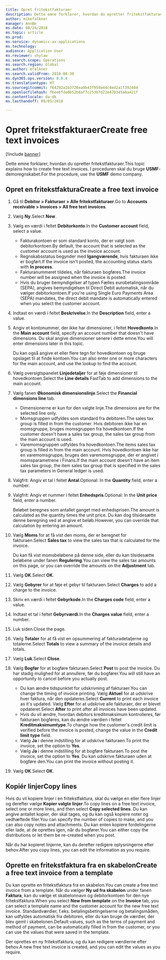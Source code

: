 ```yaml
--- 
title: Opret fritekstfakturaer
description: Dette emne forklarer, hvordan du opretter fritekstfakturaer.
author: mikefalkner
manager: AnnBe
ms.date: 08/24/2018
ms.topic: article
ms.prod: 
ms.service: dynamics-ax-applications
ms.technology: 
audience: Application User
ms.reviewer: shylaw
ms.search.scope: Operations
ms.search.region: Global
ms.author: mfalkner
ms.search.validFrom: 2018-08-30
ms.dyn365.ops.version: 8.0.4
ms.translationtype: HT
ms.sourcegitcommit: f64292a1b3726ea9b43f959a44c4ed2a1f392484
ms.openlocfilehash: f6ee6fda0b52b8af7c253b7d22e470345a8a421f
ms.contentlocale: da-dk
ms.lasthandoff: 09/05/2018

---
```


# <a name="create-free-text-invoices"></a><span data-ttu-id="5b3e9-103">Opret fritekstfakturaer</span><span class="sxs-lookup"><span data-stu-id="5b3e9-103">Create free text invoices</span></span>

[!include [banner](../includes/banner.md)]

<span data-ttu-id="5b3e9-104">Dette emne forklarer, hvordan du opretter fritekstfakturaer.</span><span class="sxs-lookup"><span data-stu-id="5b3e9-104">This topic explains how to create free text invoices.</span></span> <span data-ttu-id="5b3e9-105">I proceduren skal du bruge **USMF**-demoregnskabet.</span><span class="sxs-lookup"><span data-stu-id="5b3e9-105">For the procedure, use the **USMF** demo company.</span></span>

## <a name="create-a-free-text-invoice"></a><span data-ttu-id="5b3e9-106">Opret en fritekstfaktura</span><span class="sxs-lookup"><span data-stu-id="5b3e9-106">Create a free text invoice</span></span>

1. <span data-ttu-id="5b3e9-107">Gå til **Debitor \> Fakturaer \> Alle fritekstfakturaer**.</span><span class="sxs-lookup"><span data-stu-id="5b3e9-107">Go to **Accounts receivable \> Invoices \> All free text invoices**.</span></span>
2. <span data-ttu-id="5b3e9-108">Vælg **Ny**.</span><span class="sxs-lookup"><span data-stu-id="5b3e9-108">Select **New**.</span></span>
3. <span data-ttu-id="5b3e9-109">Vælg en værdi i feltet **Debitorkonto**.</span><span class="sxs-lookup"><span data-stu-id="5b3e9-109">In the **Customer account** field, select a value.</span></span>

    * <span data-ttu-id="5b3e9-110">Fakturakontoen er som standard konto, der er valgt som debitorkontoen.</span><span class="sxs-lookup"><span data-stu-id="5b3e9-110">By default, the account that is selected as the customer account is used as the invoice account.</span></span>
    * <span data-ttu-id="5b3e9-111">Regnskabsstatus begynder med **Igangværende**, hvis fakturaen ikke er bogført.</span><span class="sxs-lookup"><span data-stu-id="5b3e9-111">If the invoice isn't posted, the accounting status starts with **In process**.</span></span>
    * <span data-ttu-id="5b3e9-112">Fakturanummeret tildeles, når fakturaen bogføres.</span><span class="sxs-lookup"><span data-stu-id="5b3e9-112">The invoice number will be assigned when the invoice is posted.</span></span>
    * <span data-ttu-id="5b3e9-113">Hvis du bruger bemyndigelser af typen Fælles eurobetalingsområde (SEPA), angives bemyndigelsen til Direct Debit automatisk, når du vælger debitorkontoen.</span><span class="sxs-lookup"><span data-stu-id="5b3e9-113">If you're using Single Euro Payments Area (SEPA) mandates, the direct debit mandate is automatically entered when you select the customer account.</span></span>

4. <span data-ttu-id="5b3e9-114">Indtast en værdi i feltet **Beskrivelse**.</span><span class="sxs-lookup"><span data-stu-id="5b3e9-114">In the **Description** field, enter a value.</span></span>
5. <span data-ttu-id="5b3e9-115">Angiv et kontonummer, der ikke har dimensioner, i feltet **Hovedkonto**.</span><span class="sxs-lookup"><span data-stu-id="5b3e9-115">In the **Main account** field, specify an account number that doesn't have dimensions.</span></span> <span data-ttu-id="5b3e9-116">Du skal angive dimensioner senere i dette emne.</span><span class="sxs-lookup"><span data-stu-id="5b3e9-116">You will enter dimensions later in this topic.</span></span>

    <span data-ttu-id="5b3e9-117">Du kan også angive et eller flere tegn for hovedkontoen og bruge opslaget til at finde kontoen.</span><span class="sxs-lookup"><span data-stu-id="5b3e9-117">You can also enter one or more characters for the main account, and use the lookup to find the account.</span></span>

6. <span data-ttu-id="5b3e9-118">Vælg oversigtspanelet **Linjedetaljer** for at føje dimensioner til hovedkontoen.</span><span class="sxs-lookup"><span data-stu-id="5b3e9-118">Select the **Line details** FastTab to add dimensions to the main account.</span></span>
7. <span data-ttu-id="5b3e9-119">Vælg fanen **Økonomisk dimensionslinje**.</span><span class="sxs-lookup"><span data-stu-id="5b3e9-119">Select the **Financial dimensions line** tab.</span></span>

    * <span data-ttu-id="5b3e9-120">Dimensionerne er kun for den valgte linje.</span><span class="sxs-lookup"><span data-stu-id="5b3e9-120">The dimensions are for the selected line only.</span></span>
    * <span data-ttu-id="5b3e9-121">Momsgruppen udfyldes som standard fra debitoren.</span><span class="sxs-lookup"><span data-stu-id="5b3e9-121">The sales tax group is filled in from the customer.</span></span> <span data-ttu-id="5b3e9-122">Hvis debitoren ikke har en momsgruppe, bruges momsgruppen fra hovedkontoen.</span><span class="sxs-lookup"><span data-stu-id="5b3e9-122">If the customer doesn't have a sales tax group, the sales tax group from the main account is used.</span></span>
    * <span data-ttu-id="5b3e9-123">Varemomsgruppen udfyldes fra hovedkontoen.</span><span class="sxs-lookup"><span data-stu-id="5b3e9-123">The items sales tax group is filled in from the main account.</span></span> <span data-ttu-id="5b3e9-124">Hvis hovedkontoen ikke har en varemomsgruppe, bruges den varemomsgruppe, der er angivet i momsparametrene i Finans.</span><span class="sxs-lookup"><span data-stu-id="5b3e9-124">If the main account doesn't have an item sales tax group, the item sales tax group that is specified in the sales tax parameters in General ledger is used.</span></span>

8. <span data-ttu-id="5b3e9-125">Valgfrit: Angiv et tal i feltet **Antal**.</span><span class="sxs-lookup"><span data-stu-id="5b3e9-125">Optional: In the **Quantity** field, enter a number.</span></span>
9. <span data-ttu-id="5b3e9-126">Valgfrit: Angiv et nummer i feltet **Enhedspris**.</span><span class="sxs-lookup"><span data-stu-id="5b3e9-126">Optional: In the **Unit price** field, enter a number.</span></span>

    <span data-ttu-id="5b3e9-127">Beløbet beregnes som antallet ganget med enhedsprisen.</span><span class="sxs-lookup"><span data-stu-id="5b3e9-127">The amount is calculated as the quantity times the unit price.</span></span> <span data-ttu-id="5b3e9-128">Du kan dog tilsidesætte denne beregning ved at angive et beløb.</span><span class="sxs-lookup"><span data-stu-id="5b3e9-128">However, you can override that calculation by entering an amount.</span></span>

10. <span data-ttu-id="5b3e9-129">Vælg **Moms** for at få vist den moms, der er beregnet for fakturaen.</span><span class="sxs-lookup"><span data-stu-id="5b3e9-129">Select **Sales tax** to view the sales tax that is calculated for the invoice.</span></span>

    <span data-ttu-id="5b3e9-130">Du kan få vist momsbeløbene på denne side, eller du kan tilsidesætte beløbene under fanen **Regulering**.</span><span class="sxs-lookup"><span data-stu-id="5b3e9-130">You can view the sales tax amounts on this page, or you can override the amounts on the **Adjustment** tab.</span></span>

11. <span data-ttu-id="5b3e9-131">Vælg **OK**.</span><span class="sxs-lookup"><span data-stu-id="5b3e9-131">Select **OK**.</span></span>
12. <span data-ttu-id="5b3e9-132">Vælg **Gebyrer** for at føje et gebyr til fakturaen.</span><span class="sxs-lookup"><span data-stu-id="5b3e9-132">Select **Charges** to add a charge to the invoice.</span></span>
13. <span data-ttu-id="5b3e9-133">Skriv en værdi i feltet **Gebyrkode**.</span><span class="sxs-lookup"><span data-stu-id="5b3e9-133">In the **Charges code** field, enter a value.</span></span>
14. <span data-ttu-id="5b3e9-134">Indtast et tal i feltet **Gebyrværdi**.</span><span class="sxs-lookup"><span data-stu-id="5b3e9-134">In the **Charges value** field, enter a number.</span></span>
15. <span data-ttu-id="5b3e9-135">Luk siden.</span><span class="sxs-lookup"><span data-stu-id="5b3e9-135">Close the page.</span></span>
16. <span data-ttu-id="5b3e9-136">Vælg **Totaler** for at få vist en opsummering af fakturadetaljerne og totalerne.</span><span class="sxs-lookup"><span data-stu-id="5b3e9-136">Select **Totals** to view a summary of the invoice details and totals.</span></span>
17. <span data-ttu-id="5b3e9-137">Vælg **Luk**.</span><span class="sxs-lookup"><span data-stu-id="5b3e9-137">Select **Close**.</span></span>
18. <span data-ttu-id="5b3e9-138">Vælg **Bogfør** for at bogføre fakturaen.</span><span class="sxs-lookup"><span data-stu-id="5b3e9-138">Select **Post** to post the invoice.</span></span> <span data-ttu-id="5b3e9-139">Du har stadig mulighed for at annullere, før du bogfører.</span><span class="sxs-lookup"><span data-stu-id="5b3e9-139">You will still have an opportunity to cancel before you actually post.</span></span>

    * <span data-ttu-id="5b3e9-140">Du kan ændre tidspunktet for udskrivning af fakturaer.</span><span class="sxs-lookup"><span data-stu-id="5b3e9-140">You can change the timing of invoice printing.</span></span> <span data-ttu-id="5b3e9-141">Vælg **Aktuel** for at udskrive hver faktura, når den opdateres.</span><span class="sxs-lookup"><span data-stu-id="5b3e9-141">Select **Current** to print each invoice as it's updated.</span></span> <span data-ttu-id="5b3e9-142">Vælg **Efter** for at udskrive alle fakturaer, der er blevet opdateret.</span><span class="sxs-lookup"><span data-stu-id="5b3e9-142">Select **After** to print after all invoices have been updated.</span></span>
    * <span data-ttu-id="5b3e9-143">Hvis du vil ændre, hvordan debitors kreditmaksimum kontrolleres, før fakturaen bogføres, kan du ændre værdien i feltet **Kreditmaksimumtype**.</span><span class="sxs-lookup"><span data-stu-id="5b3e9-143">To change how the customer's credit limit is verified before the invoice is posted, change the value in the **Credit limit type** field.</span></span>
    * <span data-ttu-id="5b3e9-144">Vælg **Ja** i denne indstilling for at udskrive fakturaen.</span><span class="sxs-lookup"><span data-stu-id="5b3e9-144">To print the invoice, set the option to **Yes**.</span></span>
    * <span data-ttu-id="5b3e9-145">Vælg **Ja** i denne indstilling for at bogføre fakturaen.</span><span class="sxs-lookup"><span data-stu-id="5b3e9-145">To post the invoice, set the option to **Yes**.</span></span> <span data-ttu-id="5b3e9-146">Du kan udskrive fakturaen uden at bogføre den.</span><span class="sxs-lookup"><span data-stu-id="5b3e9-146">You can print the invoice without posting it.</span></span>

19. <span data-ttu-id="5b3e9-147">Vælg **OK**.</span><span class="sxs-lookup"><span data-stu-id="5b3e9-147">Select **OK**.</span></span>

## <a name="copy-lines"></a><span data-ttu-id="5b3e9-148">Kopiér linjer</span><span class="sxs-lookup"><span data-stu-id="5b3e9-148">Copy lines</span></span>
<span data-ttu-id="5b3e9-149">Hvis du vil kopiere linjer i en fritekstfaktura, skal du vælge en eller flere linjer og derefter vælge **Kopier valgte linjer**.</span><span class="sxs-lookup"><span data-stu-id="5b3e9-149">To copy lines on a free text invoice, select one or more lines, and then select **Copy selected lines**.</span></span> <span data-ttu-id="5b3e9-150">Du kan angive antallet kopier, der skal tages, og du kan også kopiere noter og vedhæftede filer.</span><span class="sxs-lookup"><span data-stu-id="5b3e9-150">You can specify the number of copies to make, and you can also copy notes and attachments.</span></span> <span data-ttu-id="5b3e9-151">Du kan enten kopiere fordelingerne eller lade, at de oprettes igen, når du bogfører.</span><span class="sxs-lookup"><span data-stu-id="5b3e9-151">You can either copy the distributions or let them be re-created when you post.</span></span>

<span data-ttu-id="5b3e9-152">Når du har kopieret linjerne, kan du derefter redigere oplysningerne efter behov.</span><span class="sxs-lookup"><span data-stu-id="5b3e9-152">After you copy lines, you can edit the information as you require.</span></span>

## <a name="create-a-free-text-invoice-from-a-template"></a><span data-ttu-id="5b3e9-153">Oprette en fritekstfaktura fra en skabelon</span><span class="sxs-lookup"><span data-stu-id="5b3e9-153">Create a free text invoice from a template</span></span>
<span data-ttu-id="5b3e9-154">Du kan oprette en fritekstfaktura fra en skabelon.</span><span class="sxs-lookup"><span data-stu-id="5b3e9-154">You can create a free text invoice from a template.</span></span> <span data-ttu-id="5b3e9-155">Når du vælger **Ny ud fra skabelon** under fanen **Faktura**, kan du vælge et skabelonnavn og debitorkontoen for den nye fritekstfaktura.</span><span class="sxs-lookup"><span data-stu-id="5b3e9-155">When you select **New from template** on the **Invoice** tab, you can select a template name and the customer account for the new free text invoice.</span></span> <span data-ttu-id="5b3e9-156">Standardværdier, f.eks. betalingsbetingelserne og betalingsmåden, kan udfyldes automatisk fra debitoren, eller du kan bruge de værdier, der blev gemt i skabelonen.</span><span class="sxs-lookup"><span data-stu-id="5b3e9-156">Default values, such as the terms of payment and method of payment, can be automatically filled in from the customer, or you can use the values that were saved in the template.</span></span>

<span data-ttu-id="5b3e9-157">Der oprettes en ny fritekstfaktura, og du kan redigere værdierne efter behov.</span><span class="sxs-lookup"><span data-stu-id="5b3e9-157">A new free text invoice is created, and you can edit the values as you require.</span></span>

